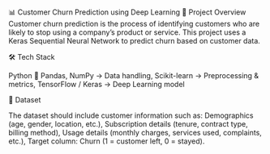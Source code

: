 📊 Customer Churn Prediction using Deep Learning
📌 Project Overview
Customer churn prediction is the process of identifying customers who are likely to stop using a company’s product or service.
This project uses a Keras Sequential Neural Network to predict churn based on customer data.

🛠️ Tech Stack

Python 🐍
Pandas, NumPy → Data handling,
Scikit-learn → Preprocessing & metrics,
TensorFlow / Keras → Deep Learning model

📂 Dataset

The dataset should include customer information such as:
Demographics (age, gender, location, etc.),
Subscription details (tenure, contract type, billing method),
Usage details (monthly charges, services used, complaints, etc.),
Target column: Churn (1 = customer left, 0 = stayed).
